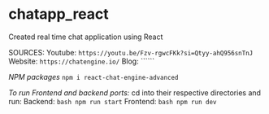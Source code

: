 # chatapp_react
Created real time chat application using React

SOURCES: 
    Youtube: ```https://youtu.be/Fzv-rgwcFKk?si=Qtyy-ahQ956snTnJ```
    Website: ```https://chatengine.io/```
    Blog: ``````

*NPM packages*
```npm i react-chat-engine-advanced```

*To run Frontend and backend ports:*
cd into their respective directories and run:
Backend: ```bash npm run start``` 
Frontend: ```bash npm run dev```

